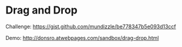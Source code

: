 # Drag and Drop

Challenge: https://gist.github.com/mundizzle/be778347b5e093d13ccf

Demo: http://donsro.atwebpages.com/sandbox/drag-drop.html
